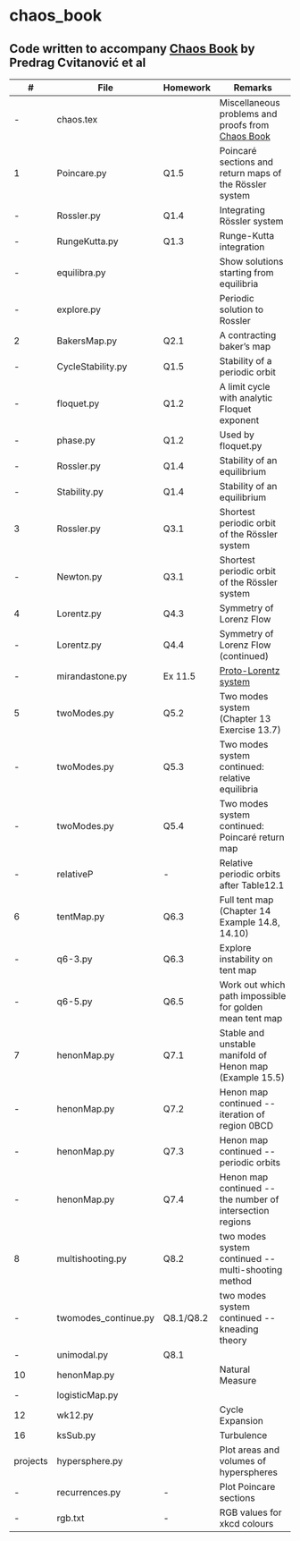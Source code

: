 # chaos_book

## Code written to accompany  [Chaos Book](http://chaosbook.org/) by Predrag Cvitanović et al

#| File | Homework |Remarks
--------|-------------------|--------|---------------------------------------------------------------------------------------------------
-|chaos.tex||Miscellaneous problems and proofs from [Chaos Book](http://chaosbook.org/)
1|Poincare.py|Q1.5| Poincaré sections and return maps of the Rössler system
-|Rossler.py|Q1.4| Integrating Rössler system
-|RungeKutta.py|Q1.3| Runge-Kutta integration
-|equilibra.py||Show solutions starting from equilibria
-|explore.py||Periodic solution to Rossler
2|BakersMap.py|Q2.1| A contracting baker’s map
-|CycleStability.py|Q1.5| Stability of a periodic orbit
-|floquet.py|Q1.2| A limit cycle with analytic Floquet exponent
-|phase.py|Q1.2|Used by floquet.py
-|Rossler.py|Q1.4| Stability of an equilibrium
-|Stability.py|Q1.4| Stability of an equilibrium
3|Rossler.py|Q3.1| Shortest periodic orbit of the Rössler system
-|Newton.py|Q3.1| Shortest periodic orbit of the Rössler system
4|Lorentz.py|Q4.3| Symmetry of Lorenz Flow
-|Lorentz.py|Q4.4| Symmetry of Lorenz Flow (continued)
-|mirandastone.py|Ex 11.5|[Proto-Lorentz system](https://chaosbook.org/library/Mir93.pdf)
5|twoModes.py|Q5.2|Two modes system (Chapter 13 Exercise 13.7)
-|twoModes.py|Q5.3|Two modes system continued: relative equilibria
-|twoModes.py|Q5.4|Two modes system continued: Poincaré return map
-|relativeP|-|Relative periodic orbits after Table12.1
6|tentMap.py|Q6.3|Full tent map (Chapter 14 Example 14.8, 14.10)
-|q6-3.py|Q6.3|Explore instability on tent map
-|q6-5.py|Q6.5|Work out which path impossible for golden mean tent map
7|henonMap.py|Q7.1|Stable and unstable manifold of Henon map (Example 15.5)
-|henonMap.py|Q7.2|Henon map continued -- iteration of region 0BCD
-|henonMap.py|Q7.3|Henon map continued -- periodic orbits
-|henonMap.py|Q7.4|Henon map continued -- the number of intersection regions
8|multishooting.py|Q8.2|two modes system continued -- multi-shooting method
-|twomodes_continue.py|Q8.1/Q8.2|two modes system continued -- kneading theory
-|unimodal.py|Q8.1|
10|henonMap.py||Natural Measure
-|logisticMap.py||
12|wk12.py||Cycle Expansion
16|ksSub.py||Turbulence
projects|hypersphere.py||Plot areas and volumes of hyperspheres
-|recurrences.py|-|Plot Poincare sections
-|rgb.txt|-|RGB values for xkcd colours
